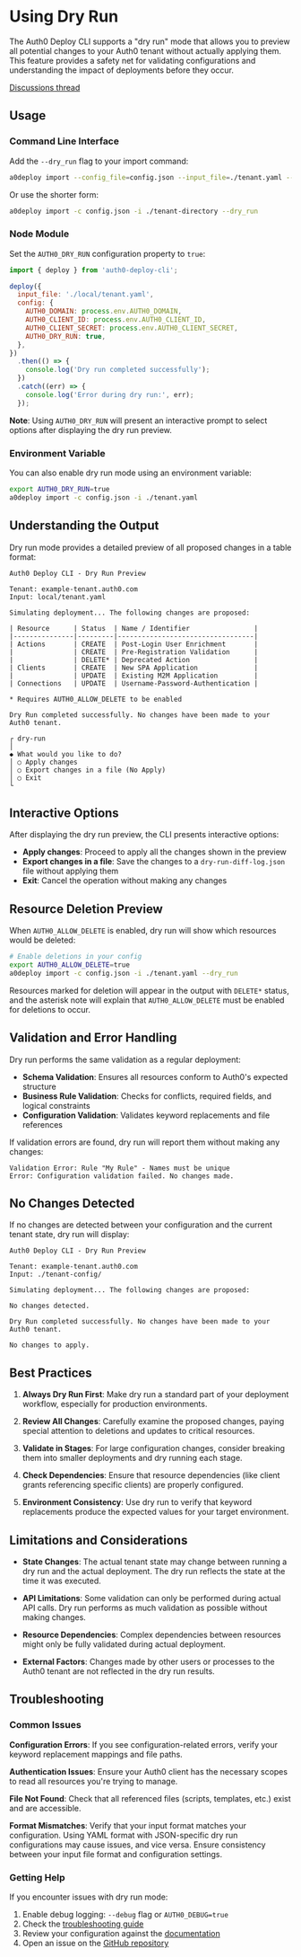 # Using Dry Run

The Auth0 Deploy CLI supports a "dry run" mode that allows you to preview all potential changes to your Auth0 tenant without actually applying them. This feature provides a safety net for validating configurations and understanding the impact of deployments before they occur.

[Discussions thread](https://github.com/auth0/auth0-deploy-cli/discussions/1092?sort=new)

## Usage

### Command Line Interface

Add the `--dry_run` flag to your import command:

```bash
a0deploy import --config_file=config.json --input_file=./tenant.yaml --dry_run
```

Or use the shorter form:

```bash
a0deploy import -c config.json -i ./tenant-directory --dry_run
```

### Node Module

Set the `AUTH0_DRY_RUN` configuration property to `true`:

```javascript
import { deploy } from 'auth0-deploy-cli';

deploy({
  input_file: './local/tenant.yaml',
  config: {
    AUTH0_DOMAIN: process.env.AUTH0_DOMAIN,
    AUTH0_CLIENT_ID: process.env.AUTH0_CLIENT_ID,
    AUTH0_CLIENT_SECRET: process.env.AUTH0_CLIENT_SECRET,
    AUTH0_DRY_RUN: true,
  },
})
  .then(() => {
    console.log('Dry run completed successfully');
  })
  .catch((err) => {
    console.log('Error during dry run:', err);
  });
```

**Note**: Using `AUTH0_DRY_RUN` will present an interactive prompt to select options after displaying the dry run preview.

### Environment Variable

You can also enable dry run mode using an environment variable:

```bash
export AUTH0_DRY_RUN=true
a0deploy import -c config.json -i ./tenant.yaml
```

## Understanding the Output

Dry run mode provides a detailed preview of all proposed changes in a table format:

```text
Auth0 Deploy CLI - Dry Run Preview

Tenant: example-tenant.auth0.com
Input: local/tenant.yaml

Simulating deployment... The following changes are proposed:

| Resource      | Status  | Name / Identifier                |
|---------------|---------|----------------------------------|
| Actions       | CREATE  | Post-Login User Enrichment       |
|               | CREATE  | Pre-Registration Validation      |
|               | DELETE* | Deprecated Action                |
| Clients       | CREATE  | New SPA Application              |
|               | UPDATE  | Existing M2M Application         |
| Connections   | UPDATE  | Username-Password-Authentication |

* Requires AUTH0_ALLOW_DELETE to be enabled

Dry Run completed successfully. No changes have been made to your Auth0 tenant.

┌ dry-run
│
◆ What would you like to do?
│ ○ Apply changes
│ ○ Export changes in a file (No Apply)
│ ○ Exit
└
```

## Interactive Options

After displaying the dry run preview, the CLI presents interactive options:

- **Apply changes**: Proceed to apply all the changes shown in the preview
- **Export changes in a file**: Save the changes to a `dry-run-diff-log.json` file without applying them
- **Exit**: Cancel the operation without making any changes

## Resource Deletion Preview

When `AUTH0_ALLOW_DELETE` is enabled, dry run will show which resources would be deleted:

```bash
# Enable deletions in your config
export AUTH0_ALLOW_DELETE=true
a0deploy import -c config.json -i ./tenant.yaml --dry_run
```

Resources marked for deletion will appear in the output with `DELETE*` status, and the asterisk note will explain that `AUTH0_ALLOW_DELETE` must be enabled for deletions to occur.

## Validation and Error Handling

Dry run performs the same validation as a regular deployment:

- **Schema Validation**: Ensures all resources conform to Auth0's expected structure
- **Business Rule Validation**: Checks for conflicts, required fields, and logical constraints
- **Configuration Validation**: Validates keyword replacements and file references

If validation errors are found, dry run will report them without making any changes:

```text
Validation Error: Rule "My Rule" - Names must be unique
Error: Configuration validation failed. No changes made.
```

## No Changes Detected

If no changes are detected between your configuration and the current tenant state, dry run will display:

```text
Auth0 Deploy CLI - Dry Run Preview

Tenant: example-tenant.auth0.com
Input: ./tenant-config/

Simulating deployment... The following changes are proposed:

No changes detected.

Dry Run completed successfully. No changes have been made to your Auth0 tenant.

No changes to apply.
```

## Best Practices

1. **Always Dry Run First**: Make dry run a standard part of your deployment workflow, especially for production environments.

2. **Review All Changes**: Carefully examine the proposed changes, paying special attention to deletions and updates to critical resources.

3. **Validate in Stages**: For large configuration changes, consider breaking them into smaller deployments and dry running each stage.

4. **Check Dependencies**: Ensure that resource dependencies (like client grants referencing specific clients) are properly configured.

5. **Environment Consistency**: Use dry run to verify that keyword replacements produce the expected values for your target environment.

## Limitations and Considerations

- **State Changes**: The actual tenant state may change between running a dry run and the actual deployment. The dry run reflects the state at the time it was executed.

- **API Limitations**: Some validation can only be performed during actual API calls. Dry run performs as much validation as possible without making changes.

- **Resource Dependencies**: Complex dependencies between resources might only be fully validated during actual deployment.

- **External Factors**: Changes made by other users or processes to the Auth0 tenant are not reflected in the dry run results.

## Troubleshooting

### Common Issues

**Configuration Errors**: If you see configuration-related errors, verify your keyword replacement mappings and file paths.

**Authentication Issues**: Ensure your Auth0 client has the necessary scopes to read all resources you're trying to manage.

**File Not Found**: Check that all referenced files (scripts, templates, etc.) exist and are accessible.

**Format Mismatches**: Verify that your input format matches your configuration. Using YAML format with JSON-specific dry run configurations may cause issues, and vice versa. Ensure consistency between your input file format and configuration settings.

### Getting Help

If you encounter issues with dry run mode:

1. Enable debug logging: `--debug` flag or `AUTH0_DEBUG=true`
2. Check the [troubleshooting guide](./troubleshooting.md)
3. Review your configuration against the [documentation](./configuring-the-deploy-cli.md)
4. Open an issue on the [GitHub repository](https://github.com/auth0/auth0-deploy-cli/issues)
